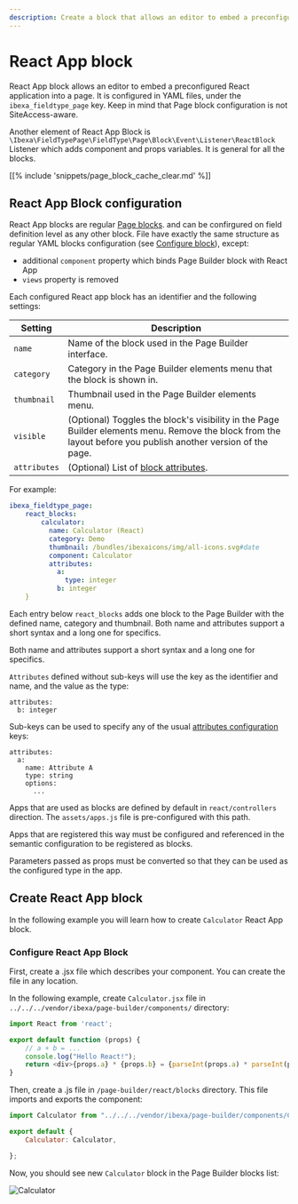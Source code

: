 ```yaml
---
description: Create a block that allows an editor to embed a preconfigured React application into a page.
---
```


# React App block

React App block allows an editor to embed a preconfigured React application into a page.
It is configured in YAML files, under the `ibexa_fieldtype_page` key.
Keep in mind that Page block configuration is not SiteAccess-aware.

Another element of React App Block is `\Ibexa\FieldTypePage\FieldType\Page\Block\Event\Listener\ReactBlock` Listener which adds component and props variables.
It is general for all the blocks.

[[% include 'snippets/page_block_cache_clear.md' %]]

## React App Block configuration

React App blocks are regular [Page blocks](page_blocks.md). and can be confirgured on field definition level as any other block.
File have exactly the same structure as regular YAML blocks configuration 
(see [Configure block](create_custom_page_block/#configure-block)), except:

- additional `component` property which binds Page Builder block with React App
- `views` property is removed

Each configured React app block has an identifier and the following settings:

|Setting|Description|
|---|---|
| `name` | Name of the block used in the Page Builder interface. |
| `category` | Category in the Page Builder elements menu that the block is shown in. |
| `thumbnail` | Thumbnail used in the Page Builder elements menu. |
| `visible` | (Optional) Toggles the block's visibility in the Page Builder elements menu. Remove the block from the layout before you publish another version of the page. |
| `attributes` | (Optional) List of [block attributes](page_block_attributes.md). |

For example:

``` yaml
ibexa_fieldtype_page:
    react_blocks:
        calculator:
          name: Calculator (React)
          category: Demo
          thumbnail: /bundles/ibexaicons/img/all-icons.svg#date
          component: Calculator
          attributes:
            a:
              type: integer
            b: integer
    }
```

Each entry below `react_blocks` adds one block to the Page Builder with the defined name, category and thumbnail.
Both name and attributes support a short syntax and a long one for specifics.

Both name and attributes support a short syntax and a long one for specifics.

`Attributes` defined without sub-keys will use the key as the identifier and name, and the value as the type:

```
attributes:
  b: integer
```

Sub-keys can be used to specify any of the usual [attributes configuration](page_block_attributes/#page-block-attributes) keys:

```
attributes:
  a:
    name: Attribute A
    type: string
    options:
      ...
```

Apps that are used as blocks are defined by default in `react/controllers` direction.
The `assets/apps.js` file is pre-configured with this path.

Apps that are registered this way must be configured and referenced in the 
semantic configuration to be registered as blocks.

Parameters passed as props must be converted so that they can be used as the configured type in the app.

## Create React App block

In the following example you will learn how to create `Calculator` React App block.

### Configure React App Block

First, create a .jsx file which describes your component.
You can create the file in any location.

In the following example, create `Calculator.jsx` file in `../../../vendor/ibexa/page-builder/components/` directory:

``` js
import React from 'react';

export default function (props) {
    // a + b = ...
    console.log("Hello React!");
    return <div>{props.a} * {props.b} = {parseInt(props.a) * parseInt(props.b)}!</div>;
}
```

Then, create a .js file in `/page-builder/react/blocks` directory.
This file imports and exports the component: 

``` js
import Calculator from "../../../vendor/ibexa/page-builder/components/Calculator";

export default {
    Calculator: Calculator,

};
```

Now, you should see new `Calculator` block in the Page Builder blocks list:

![Calculator](calculator.png "Calculator - React App Block")